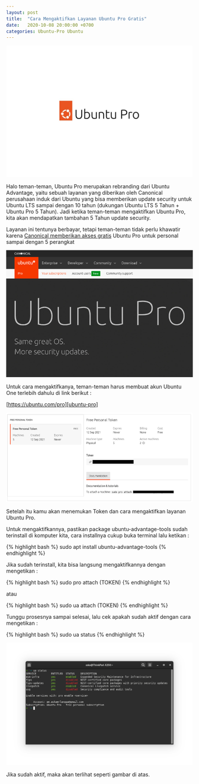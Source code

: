 ```yaml
---
layout: post
title:  "Cara Mengaktifkan Layanan Ubuntu Pro Gratis"
date:   2020-10-08 20:00:00 +0700
categories: Ubuntu-Pro Ubuntu
---
```


<img src="/assets/images/ubuntu-pro.jpg" />

Halo teman-teman, Ubuntu Pro merupakan rebranding dari Ubuntu Advantage, yaitu sebuah layanan yang diberikan oleh Canonical perusahaan induk dari Ubuntu yang bisa memberikan update security untuk Ubuntu LTS sampai dengan 10 tahun (dukungan Ubuntu LTS 5 Tahun + Ubuntu Pro 5 Tahun). Jadi ketika teman-teman mengaktifkan Ubuntu Pro, kita akan mendapatkan tambahan 5 Tahun update security.

Layanan ini tentunya berbayar, tetapi teman-teman tidak perlu khawatir karena [Canonical memberikan akses gratis][free-personal-ubuntu-blog] Ubuntu Pro untuk personal sampai dengan 5 perangkat

<img src="/assets/images/ubuntu-pro-website.png" />

Untuk cara mengaktifkanya, teman-teman harus membuat akun Ubuntu One terlebih dahulu di link berikut :

[https://ubuntu.com/pro][ubuntu-pro]

<img src="/assets/images/ubuntu-pro-free-personal-token.png" />

Setelah itu kamu akan menemukan Token dan cara mengaktifkan layanan Ubuntu Pro.

Untuk mengaktifkannya, pastikan package ubuntu-advantage-tools sudah terinstall di komputer kita, cara installnya cukup buka terminal lalu ketikan :

{% highlight bash %}
sudo apt install ubuntu-advantage-tools
{% endhighlight %}

Jika sudah terinstall, kita bisa langsung mengaktifkannya dengan mengetikan :

{% highlight bash %}
sudo pro attach (TOKEN)
{% endhighlight %}

atau

{% highlight bash %}
sudo ua attach (TOKEN)
{% endhighlight %}

Tunggu prosesnya sampai selesai, lalu cek apakah sudah aktif dengan cara mengetikan :

{% highlight bash %}
sudo ua status
{% endhighlight %}

<img src="/assets/images/ubuntu-pro-status.png" />

Jika sudah aktif, maka akan terlihat seperti gambar di atas.

[free-personal-ubuntu-blog]: https://ubuntu.com/blog/ubuntu-pro-beta-release
[ubuntu-pro]: https://ubuntu.com/pro